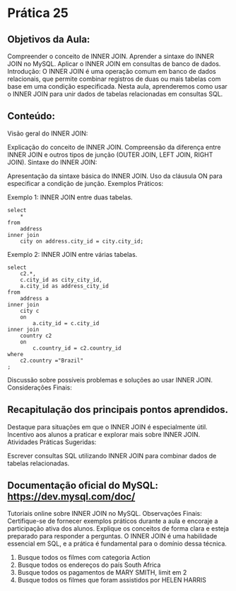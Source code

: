 # Prática 25


## Objetivos da Aula:

Compreender o conceito de INNER JOIN.
Aprender a sintaxe do INNER JOIN no MySQL.
Aplicar o INNER JOIN em consultas de banco de dados.
Introdução:
O INNER JOIN é uma operação comum em banco de dados relacionais, que permite combinar registros de duas ou mais tabelas com base em uma condição especificada. Nesta aula, aprenderemos como usar o INNER JOIN para unir dados de tabelas relacionadas em consultas SQL.

## Conteúdo:

Visão geral do INNER JOIN:

Explicação do conceito de INNER JOIN.
Compreensão da diferença entre INNER JOIN e outros tipos de junção (OUTER JOIN, LEFT JOIN, RIGHT JOIN).
Sintaxe do INNER JOIN:

Apresentação da sintaxe básica do INNER JOIN.
Uso da cláusula ON para especificar a condição de junção.
Exemplos Práticos:

Exemplo 1: INNER JOIN entre duas tabelas.
```
select
	*
from 
	address 
inner join 
	city on address.city_id = city.city_id;
```
  
Exemplo 2: INNER JOIN entre várias tabelas.

```
select
	c2.*,
	c.city_id as city_city_id,
	a.city_id as address_city_id
from 
	address a
inner join 
	city c
	on 
		a.city_id = c.city_id
inner join
	country c2 
	on
		c.country_id = c2.country_id 
where
	c2.country ="Brazil"
;
```
Discussão sobre possíveis problemas e soluções ao usar INNER JOIN.
Considerações Finais:

## Recapitulação dos principais pontos aprendidos.
Destaque para situações em que o INNER JOIN é especialmente útil.
Incentivo aos alunos a praticar e explorar mais sobre INNER JOIN.
Atividades Práticas Sugeridas:

Escrever consultas SQL utilizando INNER JOIN para combinar dados de tabelas relacionadas.

## Documentação oficial do MySQL: https://dev.mysql.com/doc/
Tutoriais online sobre INNER JOIN no MySQL.
Observações Finais:
Certifique-se de fornecer exemplos práticos durante a aula e encoraje a participação ativa dos alunos. Explique os conceitos de forma clara e esteja preparado para responder a perguntas. O INNER JOIN é uma habilidade essencial em SQL, e a prática é fundamental para o domínio dessa técnica.


1) Busque todos os filmes com categoria Action
2) Busque todos os endereços do país South Africa
3) Busque todos os pagamentos de MARY SMITH, limit em 2
4) Busque todos os filmes que foram assistidos por HELEN HARRIS

